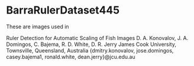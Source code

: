 # BarraRulerDataset445
These are images used in 

Ruler Detection for Automatic Scaling of Fish Images
D. A. Konovalov, J. A. Domingos, C. Bajema, R. D. White, D. R. Jerry
James Cook University, Townsville, Queensland, Australia
{dmitry.konovalov, jose.domingos, casey.bajema1, ronald.white, dean.jerry}@jcu.edu.au
